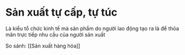 # Sản xuất tự cấp, tự túc

Là kiểu tổ chức kinh tế mà sản phẩm do người lao động tạo ra là để thỏa mãn trực tiếp nhu cầu của người sản xuất

So sánh: [[Sản xuất hàng hóa]]